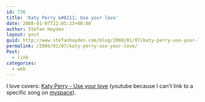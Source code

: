 ```yaml
---
id: 736
title: 'Katy Perry &#8211; Use your love'
date: 2008-01-07T22:05:23+00:00
author: Stefan Hayden
layout: post
guid: http://www.stefanhayden.com/blog/2008/01/07/katy-perry-use-your-love/
permalink: /2008/01/07/katy-perry-use-your-love/
Post:
  - link
categories:
  - web
---
```

I love covers: <span><a href="http://www.youtube.com/watch?v=h-8t9P5GBf4">Katy Perry - Use your love</a> (youtube because I can't link to a specific song on <a href="http://www.myspace.com/katyperry">myspace</a>).
</span>